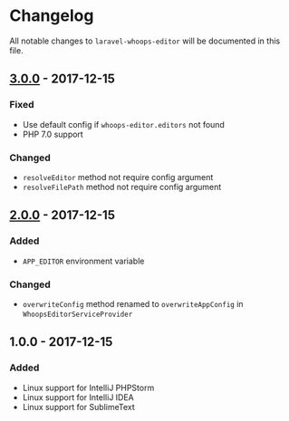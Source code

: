 # Changelog

All notable changes to `laravel-whoops-editor` will be documented in this file.

## [3.0.0] - 2017-12-15

### Fixed

- Use default config if `whoops-editor.editors` not found
- PHP 7.0 support

### Changed

- `resolveEditor` method not require config argument
- `resolveFilePath` method not require config argument

## [2.0.0] - 2017-12-15

### Added

- `APP_EDITOR` environment variable

### Changed

- `overwriteConfig` method renamed to `overwriteAppConfig` in `WhoopsEditorServiceProvider`

## 1.0.0 - 2017-12-15

### Added

- Linux support for IntelliJ PHPStorm
- Linux support for IntelliJ IDEA
- Linux support for SublimeText

[3.0.0]: https://github.com/cybercog/laravel-whoops-editor/compare/2.0.0...3.0.0
[2.0.0]: https://github.com/cybercog/laravel-whoops-editor/compare/1.0.0...2.0.0
